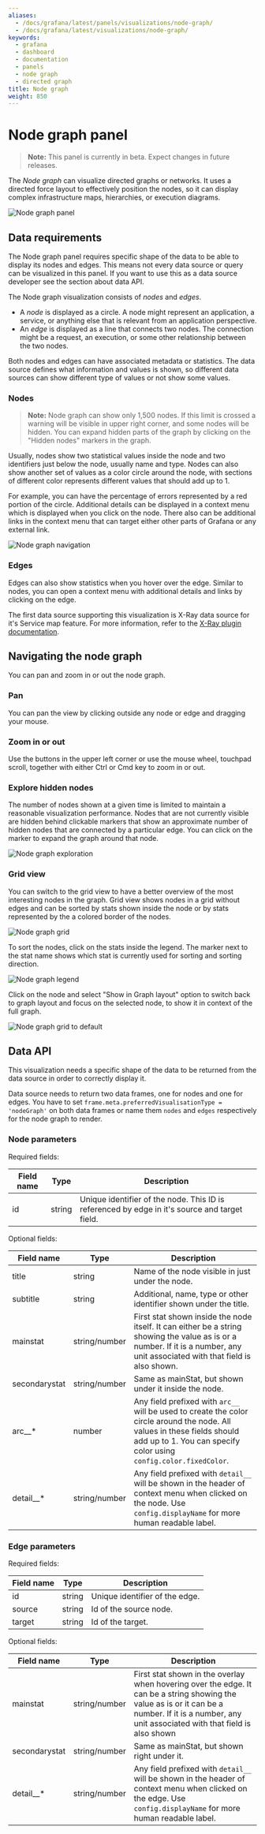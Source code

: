 ```yaml
---
aliases:
  - /docs/grafana/latest/panels/visualizations/node-graph/
  - /docs/grafana/latest/visualizations/node-graph/
keywords:
  - grafana
  - dashboard
  - documentation
  - panels
  - node graph
  - directed graph
title: Node graph
weight: 850
---
```


# Node graph panel

> **Note:** This panel is currently in beta. Expect changes in future releases.

The _Node graph_ can visualize directed graphs or networks. It uses a directed force layout to effectively position the nodes, so it can display complex infrastructure maps, hierarchies, or execution diagrams.

![Node graph panel](/static/img/docs/node-graph/node-graph-8-0.png 'Node graph')

## Data requirements

The Node graph panel requires specific shape of the data to be able to display its nodes and edges. This means not every data source or query can be visualized in this panel. If you want to use this as a data source developer see the section about data API.

The Node graph visualization consists of _nodes_ and _edges_.

- A _node_ is displayed as a circle. A node might represent an application, a service, or anything else that is relevant from an application perspective.
- An _edge_ is displayed as a line that connects two nodes. The connection might be a request, an execution, or some other relationship between the two nodes.

Both nodes and edges can have associated metadata or statistics. The data source defines what information and values is shown, so different data sources can show different type of values or not show some values.

### Nodes

> **Note:** Node graph can show only 1,500 nodes. If this limit is crossed a warning will be visible in upper right corner, and some nodes will be hidden. You can expand hidden parts of the graph by clicking on the "Hidden nodes" markers in the graph.

Usually, nodes show two statistical values inside the node and two identifiers just below the node, usually name and type. Nodes can also show another set of values as a color circle around the node, with sections of different color represents different values that should add up to 1.

For example, you can have the percentage of errors represented by a red portion of the circle. Additional details can be displayed in a context menu which is displayed when you click on the node. There also can be additional links in the context menu that can target either other parts of Grafana or any external link.

![Node graph navigation](/static/img/docs/node-graph/node-graph-navigation-7-4.gif 'Node graph navigation')

### Edges

Edges can also show statistics when you hover over the edge. Similar to nodes, you can open a context menu with additional details and links by clicking on the edge.

The first data source supporting this visualization is X-Ray data source for it's Service map feature. For more information, refer to the [X-Ray plugin documentation](https://grafana.com/grafana/plugins/grafana-x-ray-datasource).

## Navigating the node graph

You can pan and zoom in or out the node graph.

### Pan

You can pan the view by clicking outside any node or edge and dragging your mouse.

### Zoom in or out

Use the buttons in the upper left corner or use the mouse wheel, touchpad scroll, together with either Ctrl or Cmd key to zoom in or out.

### Explore hidden nodes

The number of nodes shown at a given time is limited to maintain a reasonable visualization performance. Nodes that are not currently visible are hidden behind clickable markers that show an approximate number of hidden nodes that are connected by a particular edge. You can click on the marker to expand the graph around that node.

![Node graph exploration](/static/img/docs/node-graph/node-graph-exploration-8-0.png 'Node graph exploration')

### Grid view

You can switch to the grid view to have a better overview of the most interesting nodes in the graph. Grid view shows nodes in a grid without edges and can be sorted by stats shown inside the node or by stats represented by the a colored border of the nodes.

![Node graph grid](/static/img/docs/node-graph/node-graph-grid-8-0.png 'Node graph grid')

To sort the nodes, click on the stats inside the legend. The marker next to the stat name shows which stat is currently used for sorting and sorting direction.

![Node graph legend](/static/img/docs/node-graph/node-graph-legend-8-0.png 'Node graph legend')

Click on the node and select "Show in Graph layout" option to switch back to graph layout and focus on the selected node, to show it in context of the full graph.

![Node graph grid to default](/static/img/docs/node-graph/node-graph-grid-to-default-8-0.png 'Node graph grid to default')

## Data API

This visualization needs a specific shape of the data to be returned from the data source in order to correctly display it.

Data source needs to return two data frames, one for nodes and one for edges. You have to set `frame.meta.preferredVisualisationType = 'nodeGraph'` on both data frames or name them `nodes` and `edges` respectively for the node graph to render.

### Node parameters

Required fields:

| Field name | Type   | Description                                                                                   |
| ---------- | ------ | --------------------------------------------------------------------------------------------- |
| id         | string | Unique identifier of the node. This ID is referenced by edge in it's source and target field. |

Optional fields:

| Field name    | Type          | Description                                                                                                                                                                                    |
| ------------- | ------------- | ---------------------------------------------------------------------------------------------------------------------------------------------------------------------------------------------- |
| title         | string        | Name of the node visible in just under the node.                                                                                                                                               |
| subtitle      | string        | Additional, name, type or other identifier shown under the title.                                                                                                                              |
| mainstat      | string/number | First stat shown inside the node itself. It can either be a string showing the value as is or a number. If it is a number, any unit associated with that field is also shown.                  |
| secondarystat | string/number | Same as mainStat, but shown under it inside the node.                                                                                                                                          |
| arc\_\_\*     | number        | Any field prefixed with `arc__` will be used to create the color circle around the node. All values in these fields should add up to 1. You can specify color using `config.color.fixedColor`. |
| detail\_\_\*  | string/number | Any field prefixed with `detail__` will be shown in the header of context menu when clicked on the node. Use `config.displayName` for more human readable label.                               |

### Edge parameters

Required fields:

| Field name | Type   | Description                    |
| ---------- | ------ | ------------------------------ |
| id         | string | Unique identifier of the edge. |
| source     | string | Id of the source node.         |
| target     | string | Id of the target.              |

Optional fields:

| Field name    | Type          | Description                                                                                                                                                                                         |
| ------------- | ------------- | --------------------------------------------------------------------------------------------------------------------------------------------------------------------------------------------------- |
| mainstat      | string/number | First stat shown in the overlay when hovering over the edge. It can be a string showing the value as is or it can be a number. If it is a number, any unit associated with that field is also shown |
| secondarystat | string/number | Same as mainStat, but shown right under it.                                                                                                                                                         |
| detail\_\_\*  | string/number | Any field prefixed with `detail__` will be shown in the header of context menu when clicked on the edge. Use `config.displayName` for more human readable label.                                    |
